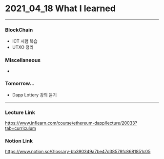 # 2021_04_18 What I learned

-----

### BlockChain

* ICT 시험 복습
* UTXO 정리

### Miscellaneous

* 

### Tomorrow...

* Dapp Lottery 강의 듣기 
-----

### Lecture Link

<https://www.inflearn.com/course/ethereum-dapp/lecture/20033?tab=curriculum>
    
### Notion Link

<https://www.notion.so/Glossary-bb390349a7be47d38578fc8681851c05>